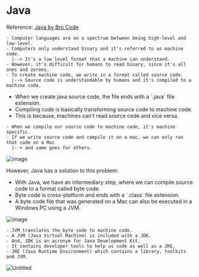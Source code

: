 # Java

Reference: [Java by Bro Code](https://www.youtube.com/watch?v=xk4_1vDrzzo)

```
- Computer languages are on a spectrum between being high-level and low-level.
- Computers only understand binary and it's referred to as machine code.
  |--> It's a low level format that a machine can understand.
- However, it's difficult for humans to read binary, since it's all ones and zeroes.
- To create machine code, we write in a format called source code.
  |--> Source code is understandable by humans and it's compiled to a machine code.
```

<ul>
<li>When we create java source code, the file ends with a `.java` file extension.</li>
<li>Compiling code is basically transforming source code to machine code.</li>
<li>This is because, machines can't read source code and vice versa.</li>
</ul>

```
- When we compile our source code to machine code, it's machine specific.
- If we write source code and compile it on a mac, we can only run that code on a Mac 
  |--> and same goes for others.
```

![image](https://github.com/akarsh0913/Perpetual-Autodidacticism/assets/134067749/73c7fe88-cf3f-4ea3-b8fc-aaddab842966)

However, Java has a solution to this problem:
<ul>
<li>With Java, we have an intermediary step, where we can compile source code to a format called byte code.</li>
<li>Byte code is cross-platform and ends with a `.class` file extension.</li>
<li>A byte code file that was generated on a Mac can also be executed in a Windows PC using a JVM.</li>
</ul>

![image](https://github.com/akarsh0913/Perpetual-Autodidacticism/assets/134067749/b465ae24-0d74-44c7-8f95-2dedb7eb16e4)

```
- JVM translates the byte code to machine code.
- A JVM (Java Virtual Machine) is included with a JDK.
- And, JDK is an acronym for Java Development Kit.
- It contains developer tools to help us code as well as a JRE.
- JRE (Java Runtime Environment) which contains a library, toolkits and JVM.
```

![Untitled](https://github.com/akarsh0913/Perpetual-Autodidacticism/assets/134067749/c06ba1a8-1e93-4bd7-98d0-6758de67f2aa)
